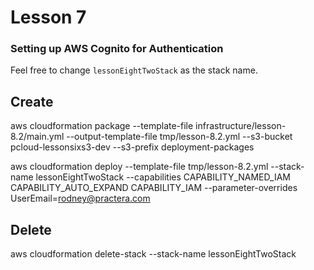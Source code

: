 # Lesson 7

### Setting up AWS Cognito for Authentication


Feel free to change `lessonEightTwoStack` as the stack name.


## Create
aws cloudformation package --template-file infrastructure/lesson-8.2/main.yml --output-template-file tmp/lesson-8.2.yml --s3-bucket pcloud-lessonsixs3-dev --s3-prefix deployment-packages 

aws cloudformation deploy --template-file tmp/lesson-8.2.yml --stack-name lessonEightTwoStack --capabilities CAPABILITY_NAMED_IAM CAPABILITY_AUTO_EXPAND CAPABILITY_IAM  --parameter-overrides UserEmail=rodney@practera.com

## Delete
aws cloudformation delete-stack --stack-name lessonEightTwoStack